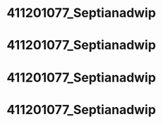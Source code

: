 # 411201077_Septianadwip
# 411201077_Septianadwip
# 411201077_Septianadwip
# 411201077_Septianadwip
